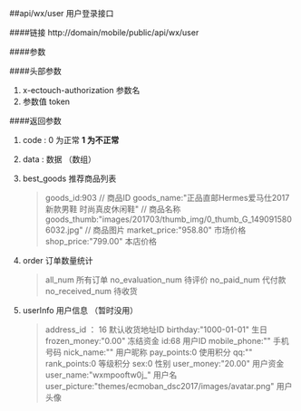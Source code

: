 ##api/wx/user  用户登录接口

####链接
     http://domain/mobile/public/api/wx/user

####参数

####头部参数
1. x-ectouch-authorization     参数名
2.    参数值  token


####返回参数
1. code : 0 为正常   **1 为不正常**
2. data : 数据 （数组）
3. best_goods  推荐商品列表
    > goods_id:903   // 商品ID
    > goods_name:"正品直邮Hermes爱马仕2017新款男鞋 时尚真皮休闲鞋"    // 商品名称
    > goods_thumb:"images/201703/thumb_img/0_thumb_G_1490915806032.jpg"  // 商品图片
    > market_price:"958.80"   市场价格
    > shop_price:"799.00"   本店价格

4. order   订单数量统计
    > all_num   所有订单
    > no_evaluation_num  待评价
    > no_paid_num   代付款
    > no_received_num  待收货

5. userInfo  用户信息   （暂时没用）
    > address_id ： 16   默认收货地址ID
    > birthday:"1000-01-01"   生日
    > frozen_money:"0.00"   冻结资金
    > id:68   用户ID
    > mobile_phone:""   手机号码
    > nick_name:""   用户昵称
    > pay_points:0   使用积分
    > qq:""    
    > rank_points:0   等级积分
    > sex:0   性别
    > user_money:"20.00"   用户资金
    > user_name:"wxmpooftw0j_"    用户名
    > user_picture:"themes/ecmoban_dsc2017/images/avatar.png"    用户头像